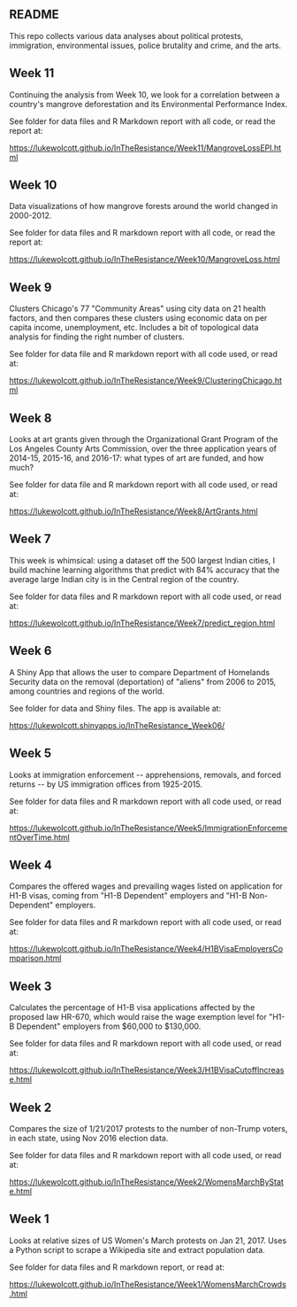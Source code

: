 ## README

This repo collects various data analyses about political protests, immigration, environmental issues, police brutality and crime, and the arts.

## Week 11

Continuing the analysis from Week 10, we look for a correlation between a country's mangrove deforestation and its Environmental Performance Index.

See folder for data files and R Markdown report with all code, or read the report at:

<https://lukewolcott.github.io/InTheResistance/Week11/MangroveLossEPI.html>


## Week 10

Data visualizations of how mangrove forests around the world changed in 2000-2012.

See folder for data files and R markdown report with all code, or read the report at:

https://lukewolcott.github.io/InTheResistance/Week10/MangroveLoss.html

## Week 9

Clusters Chicago's 77 "Community Areas" using city data on 21 health factors, and then compares these clusters using economic data on per capita income, unemployment, etc.  Includes a bit of topological data analysis for finding the right number of clusters.

See folder for data file and R markdown report with all code used, or read at:

https://lukewolcott.github.io/InTheResistance/Week9/ClusteringChicago.html

## Week 8

Looks at art grants given through the Organizational Grant Program of the Los Angeles County Arts Commission, over the three application years of 2014-15, 2015-16, and 2016-17: what types of art are funded, and how much?

See folder for data file and R markdown report with all code used, or read at:

https://lukewolcott.github.io/InTheResistance/Week8/ArtGrants.html

## Week 7

This week is whimsical: using a dataset off the 500 largest Indian cities, I build machine learning algorithms that predict with 84% accuracy that the average large Indian city is in the Central region of the country.

See folder for data files and R markdown report with all code used, or read at:

https://lukewolcott.github.io/InTheResistance/Week7/predict_region.html

## Week 6

A Shiny App that allows the user to compare Department of Homelands Security data on the removal (deportation) of "aliens" from 2006 to 2015, among countries and regions of the world.

See folder for data and Shiny files.  The app is available at:

https://lukewolcott.shinyapps.io/InTheResistance_Week06/

## Week 5

Looks at immigration enforcement -- apprehensions, removals, and forced returns -- by US immigration offices from 1925-2015.

See folder for data files and R markdown report with all code used, or read at:

https://lukewolcott.github.io/InTheResistance/Week5/ImmigrationEnforcementOverTime.html

## Week 4

Compares the offered wages and prevailing wages listed on application for H1-B visas, coming from "H1-B Dependent" employers and "H1-B Non-Dependent" employers.

See folder for data files and R markdown report with all code used, or read at:

https://lukewolcott.github.io/InTheResistance/Week4/H1BVisaEmployersComparison.html

## Week 3

Calculates the percentage of H1-B visa applications affected by the proposed law HR-670, which would raise the wage exemption level for "H1-B Dependent" employers from $60,000 to $130,000.

See folder for data files and R markdown report with all code used, or read at:

https://lukewolcott.github.io/InTheResistance/Week3/H1BVisaCutoffIncrease.html

## Week 2

Compares the size of 1/21/2017 protests to the number of non-Trump voters, in each state, using Nov 2016 election data.

See folder for data files and R markdown report with all code used, or read at:

https://lukewolcott.github.io/InTheResistance/Week2/WomensMarchByState.html

## Week 1

Looks at relative sizes of US Women's March protests on Jan 21, 2017.  Uses a Python script to scrape a Wikipedia site and extract population data.

See folder for data files and R markdown report, or read at:

https://lukewolcott.github.io/InTheResistance/Week1/WomensMarchCrowds.html
